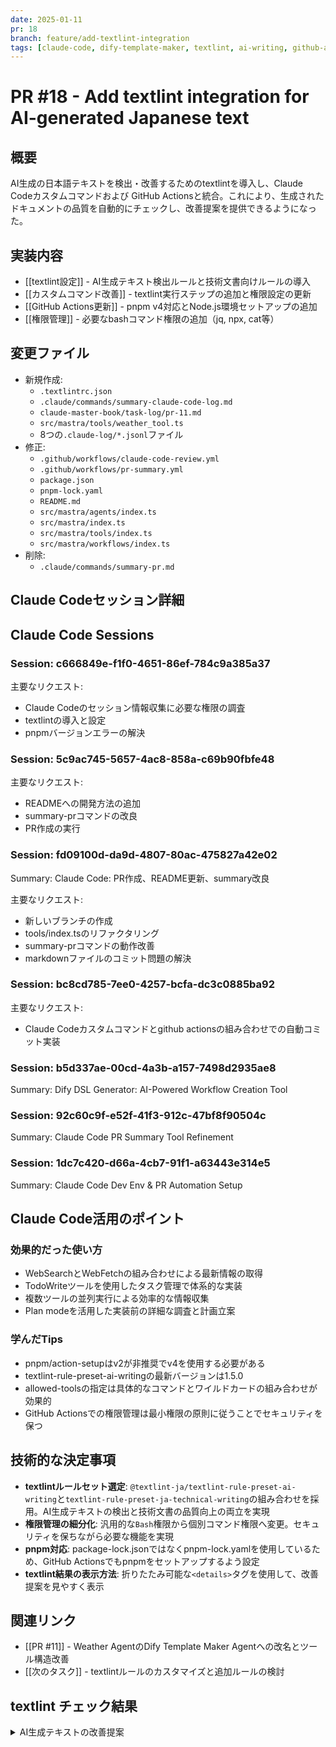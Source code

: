 ```yaml
---
date: 2025-01-11
pr: 18
branch: feature/add-textlint-integration
tags: [claude-code, dify-template-maker, textlint, ai-writing, github-actions]
---
```


# PR #18 - Add textlint integration for AI-generated Japanese text

## 概要
AI生成の日本語テキストを検出・改善するためのtextlintを導入し、Claude Codeカスタムコマンドおよび GitHub Actionsと統合。これにより、生成されたドキュメントの品質を自動的にチェックし、改善提案を提供できるようになった。

## 実装内容
- [[textlint設定]] - AI生成テキスト検出ルールと技術文書向けルールの導入
- [[カスタムコマンド改善]] - textlint実行ステップの追加と権限設定の更新
- [[GitHub Actions更新]] - pnpm v4対応とNode.js環境セットアップの追加
- [[権限管理]] - 必要なbashコマンド権限の追加（jq, npx, cat等）

## 変更ファイル
- 新規作成:
  - `.textlintrc.json`
  - `.claude/commands/summary-claude-code-log.md`
  - `claude-master-book/task-log/pr-11.md`
  - `src/mastra/tools/weather_tool.ts`
  - 8つの`.claude-log/*.jsonl`ファイル
- 修正:
  - `.github/workflows/claude-code-review.yml`
  - `.github/workflows/pr-summary.yml`
  - `package.json`
  - `pnpm-lock.yaml`
  - `README.md`
  - `src/mastra/agents/index.ts`
  - `src/mastra/index.ts`
  - `src/mastra/tools/index.ts`
  - `src/mastra/workflows/index.ts`
- 削除:
  - `.claude/commands/summary-pr.md`

## Claude Codeセッション詳細
## Claude Code Sessions

### Session: c666849e-f1f0-4651-86ef-784c9a385a37
主要なリクエスト:
- Claude Codeのセッション情報収集に必要な権限の調査
- textlintの導入と設定
- pnpmバージョンエラーの解決

### Session: 5c9ac745-5657-4ac8-858a-c69b90fbfe48
主要なリクエスト:
- READMEへの開発方法の追加
- summary-prコマンドの改良
- PR作成の実行

### Session: fd09100d-da9d-4807-80ac-475827a42e02
Summary: Claude Code: PR作成、README更新、summary改良

主要なリクエスト:
- 新しいブランチの作成
- tools/index.tsのリファクタリング
- summary-prコマンドの動作改善
- markdownファイルのコミット問題の解決

### Session: bc8cd785-7ee0-4257-bcfa-dc3c0885ba92
主要なリクエスト:
- Claude Codeカスタムコマンドとgithub actionsの組み合わせでの自動コミット実装

### Session: b5d337ae-00cd-4a3b-a157-7498d2935ae8
Summary: Dify DSL Generator: AI-Powered Workflow Creation Tool

### Session: 92c60c9f-e52f-41f3-912c-47bf8f90504c
Summary: Claude Code PR Summary Tool Refinement

### Session: 1dc7c420-d66a-4cb7-91f1-a63443e314e5
Summary: Claude Code Dev Env & PR Automation Setup

## Claude Code活用のポイント
### 効果的だった使い方
- WebSearchとWebFetchの組み合わせによる最新情報の取得
- TodoWriteツールを使用したタスク管理で体系的な実装
- 複数ツールの並列実行による効率的な情報収集
- Plan modeを活用した実装前の詳細な調査と計画立案

### 学んだTips
- pnpm/action-setupはv2が非推奨でv4を使用する必要がある
- textlint-rule-preset-ai-writingの最新バージョンは1.5.0
- allowed-toolsの指定は具体的なコマンドとワイルドカードの組み合わせが効果的
- GitHub Actionsでの権限管理は最小権限の原則に従うことでセキュリティを保つ

## 技術的な決定事項
- **textlintルールセット選定**: `@textlint-ja/textlint-rule-preset-ai-writing`と`textlint-rule-preset-ja-technical-writing`の組み合わせを採用。AI生成テキストの検出と技術文書の品質向上の両立を実現
- **権限管理の細分化**: 汎用的な`Bash`権限から個別コマンド権限へ変更。セキュリティを保ちながら必要な機能を実現
- **pnpm対応**: package-lock.jsonではなくpnpm-lock.yamlを使用しているため、GitHub Actionsでもpnpmをセットアップするよう設定
- **textlint結果の表示方法**: 折りたたみ可能な`<details>`タグを使用して、改善提案を見やすく表示

## 関連リンク
- [[PR #11]] - Weather AgentのDify Template Maker Agentへの改名とツール構造改善
- [[次のタスク]] - textlintルールのカスタマイズと追加ルールの検討
## textlint チェック結果

<details>
<summary>AI生成テキストの改善提案</summary>

```

/Users/keith/WorkSpace/dify-template-maker/claude-master-book/task-log/pr-18.md
   1:1   error  【テクニカルライティング品質分析】この文書で1件の改善提案が見つかりました [内訳: 具体性: 1件]。効果的なテクニカルライティングの7つのC（Clear, Concise, Correct, Coherent, Concrete, Complete, Courteous）の原則に基づいて見直しを検討してください。詳細なガイドライン: https://github.com/textlint-ja/textlint-rule-preset-ai-writing/blob/main/docs/tech-writing-guidelines.md  @textlint-ja/ai-writing/ai-tech-writing-guideline
  43:9   error  文末が"。"で終わっていません。                                                                                                                                                                                                                                                                                                                                                   ja-technical-writing/ja-no-mixed-period
  49:9   error  文末が"。"で終わっていません。                                                                                                                                                                                                                                                                                                                                                   ja-technical-writing/ja-no-mixed-period
  55:45  error  文末が"。"で終わっていません。                                                                                                                                                                                                                                                                                                                                                   ja-technical-writing/ja-no-mixed-period
  57:9   error  文末が"。"で終わっていません。                                                                                                                                                                                                                                                                                                                                                   ja-technical-writing/ja-no-mixed-period
  64:9   error  文末が"。"で終わっていません。                                                                                                                                                                                                                                                                                                                                                   ja-technical-writing/ja-no-mixed-period
  80:16  error  【具体性】抽象的な評価表現が検出されました。何に対してどのように効率的なのか、具体的な説明を検討してください。                                                                                                                                                                                                                                                                   @textlint-ja/ai-writing/ai-tech-writing-guideline
  90:1   error  リストアイテムで強調（**）とコロン（:）の組み合わせは機械的な印象を与える可能性があります。より自然な表現を検討してください。                                                                                                                                                                                                                                                    @textlint-ja/ai-writing/no-ai-list-formatting
  90:3   error  Line 90 sentence length(114) exceeds the maximum sentence length of 100.
Over 14 characters                                                                                                                                                                                                                                                                                                         ja-technical-writing/sentence-length
  91:1   error  リストアイテムで強調（**）とコロン（:）の組み合わせは機械的な印象を与える可能性があります。より自然な表現を検討してください。                                                                                                                                                                                                                                                    @textlint-ja/ai-writing/no-ai-list-formatting
  92:1   error  リストアイテムで強調（**）とコロン（:）の組み合わせは機械的な印象を与える可能性があります。より自然な表現を検討してください。                                                                                                                                                                                                                                                    @textlint-ja/ai-writing/no-ai-list-formatting
  93:1   error  リストアイテムで強調（**）とコロン（:）の組み合わせは機械的な印象を与える可能性があります。より自然な表現を検討してください。                                                                                                                                                                                                                                                    @textlint-ja/ai-writing/no-ai-list-formatting

✖ 12 problems (12 errors, 0 warnings)

```
</details>
